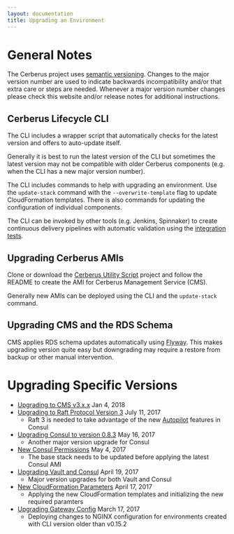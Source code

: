 ```yaml
---
layout: documentation
title: Upgrading an Environment
---
```


# General Notes

The Cerberus project uses <a target="_blank" onclick="trackOutboundLink('http://semver.org/')" href="http://semver.org/">semantic versioning</a>.  Changes to the major version number are used to
indicate backwards incompatibility and/or that extra care or steps are needed.  Whenever a major version number changes
please check this website and/or release notes for additional instructions.

## Cerberus Lifecycle CLI

The CLI includes a wrapper script that automatically checks for the latest version and offers to auto-update itself.

Generally it is best to run the latest version of the CLI but sometimes the latest version may not be compatible with
older Cerberus components (e.g. when the CLI has a new major version number).

The CLI includes commands to help with upgrading an environment.  Use the `update-stack` command with the 
`--overwrite-template` flag to update CloudFormation templates.  There is also commands for updating the configuration
of individual components.

The CLI can be invoked by other tools (e.g. Jenkins, Spinnaker) to create continuous delivery pipelines with automatic
validation using the <a target="_blank" onclick="trackOutboundLink('https://github.com/Nike-Inc/cerberus-integration-tests')" href="https://github.com/Nike-Inc/cerberus-integration-tests">integration tests</a>.

## Upgrading Cerberus AMIs

Clone or download the <a target="_blank" onclick="trackOutboundLink('https://github.com/Nike-Inc/cerberus-util-scripts')" href="https://github.com/Nike-Inc/cerberus-util-scripts">Cerberus Utility Script</a> project and follow
the README to create the AMI for Cerberus Management Service (CMS).

Generally new AMIs can be deployed using the CLI and the `update-stack` command.

## Upgrading CMS and the RDS Schema

CMS applies RDS schema updates automatically using <a target="_blank" onclick="trackOutboundLink('https://flywaydb.org/')" href="https://flywaydb.org/">Flyway</a>.  This makes upgrading version quite 
easy but downgrading may require a restore from backup or other manual intervention.

# Upgrading Specific Versions

* [Upgrading to CMS v3.x.x](../../news/2017/01/04/next-generation-architecture.html) Jan 4, 2018
* [Upgrading to Raft Protocol Version 3](../../news/2017/07/11/upgrading-to-raft-3.html) July 11, 2017
  * Raft 3 is needed to take advantage of the new [Autopilot](https://www.consul.io/docs/guides/autopilot.html) features in Consul
* [Upgrading Consul to version 0.8.3](../../news/2017/05/16/consul-0.8.3.html) May 16, 2017
  * Another major version upgrade for Consul
* [New Consul Permissions](../../news/2017/05/04/new-consul-permissions.html) May 4, 2017
  * The base stack needs to be updated before applying the latest Consul AMI
* [Upgrading Vault and Consul](../../news/2017/04/19/upgrading-vault-and-consul.html) April 19, 2017
  * Major version upgrades for both Vault and Consul
* [New CloudFormation Parameters](../../news/2017/04/17/new-cloudformation-parameters.html) April 17, 2017
  * Applying the new CloudFormation templates and initializing the new required paramters
* [Upgrading Gateway Config](../../news/2017/03/17/upgrading-gateway-config.html) March 17, 2017
  * Deploying changes to NGINX configuration for environments created with CLI version older than v0.15.2
